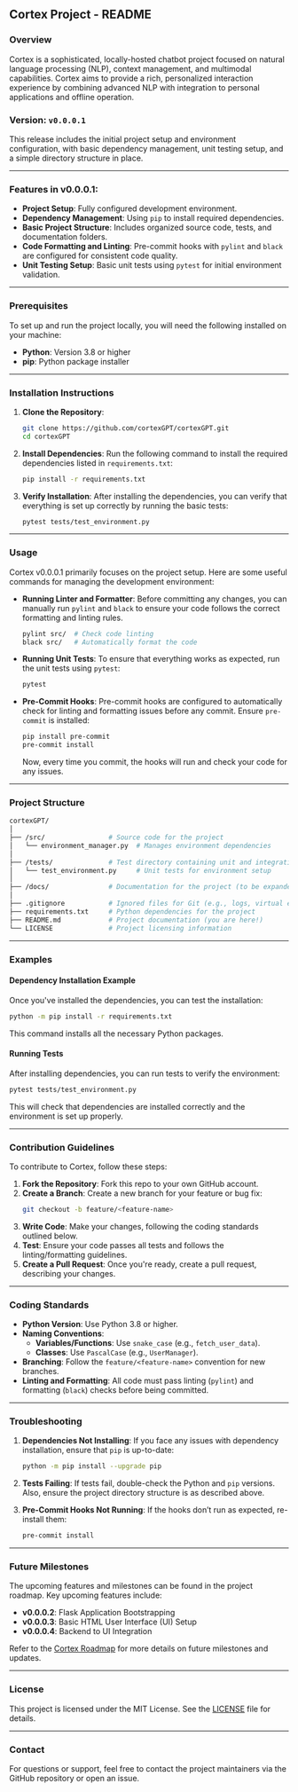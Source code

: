 ## Cortex Project - README

### Overview
Cortex is a sophisticated, locally-hosted chatbot project focused on natural language processing (NLP), context management, and multimodal capabilities. Cortex aims to provide a rich, personalized interaction experience by combining advanced NLP with integration to personal applications and offline operation.

### Version: `v0.0.0.1`
This release includes the initial project setup and environment configuration, with basic dependency management, unit testing setup, and a simple directory structure in place.

---

### Features in v0.0.0.1:
- **Project Setup**: Fully configured development environment.
- **Dependency Management**: Using `pip` to install required dependencies.
- **Basic Project Structure**: Includes organized source code, tests, and documentation folders.
- **Code Formatting and Linting**: Pre-commit hooks with `pylint` and `black` are configured for consistent code quality.
- **Unit Testing Setup**: Basic unit tests using `pytest` for initial environment validation.

---

### Prerequisites

To set up and run the project locally, you will need the following installed on your machine:
- **Python**: Version 3.8 or higher
- **pip**: Python package installer

---

### Installation Instructions

1. **Clone the Repository**:
   ```bash
   git clone https://github.com/cortexGPT/cortexGPT.git
   cd cortexGPT
   ```

2. **Install Dependencies**:
   Run the following command to install the required dependencies listed in `requirements.txt`:
   ```bash
   pip install -r requirements.txt
   ```

3. **Verify Installation**:
   After installing the dependencies, you can verify that everything is set up correctly by running the basic tests:
   ```bash
   pytest tests/test_environment.py
   ```

---

### Usage

Cortex v0.0.0.1 primarily focuses on the project setup. Here are some useful commands for managing the development environment:

- **Running Linter and Formatter**:
  Before committing any changes, you can manually run `pylint` and `black` to ensure your code follows the correct formatting and linting rules.
  ```bash
  pylint src/  # Check code linting
  black src/   # Automatically format the code
  ```

- **Running Unit Tests**:
  To ensure that everything works as expected, run the unit tests using `pytest`:
  ```bash
  pytest
  ```

- **Pre-Commit Hooks**:
  Pre-commit hooks are configured to automatically check for linting and formatting issues before any commit. Ensure `pre-commit` is installed:
  ```bash
  pip install pre-commit
  pre-commit install
  ```

  Now, every time you commit, the hooks will run and check your code for any issues.

---

### Project Structure

```bash
cortexGPT/
│
├── /src/                # Source code for the project
│   └── environment_manager.py  # Manages environment dependencies
│
├── /tests/              # Test directory containing unit and integration tests
│   └── test_environment.py     # Unit tests for environment setup
│
├── /docs/               # Documentation for the project (to be expanded in future versions)
│
├── .gitignore           # Ignored files for Git (e.g., logs, virtual environment)
├── requirements.txt     # Python dependencies for the project
├── README.md            # Project documentation (you are here!)
└── LICENSE              # Project licensing information
```

---

### Examples

#### Dependency Installation Example
Once you've installed the dependencies, you can test the installation:
```bash
python -m pip install -r requirements.txt
```
This command installs all the necessary Python packages.

#### Running Tests
After installing dependencies, you can run tests to verify the environment:
```bash
pytest tests/test_environment.py
```

This will check that dependencies are installed correctly and the environment is set up properly.

---

### Contribution Guidelines

To contribute to Cortex, follow these steps:

1. **Fork the Repository**: Fork this repo to your own GitHub account.
2. **Create a Branch**: Create a new branch for your feature or bug fix:
   ```bash
   git checkout -b feature/<feature-name>
   ```
3. **Write Code**: Make your changes, following the coding standards outlined below.
4. **Test**: Ensure your code passes all tests and follows the linting/formatting guidelines.
5. **Create a Pull Request**: Once you're ready, create a pull request, describing your changes.

---

### Coding Standards

- **Python Version**: Use Python 3.8 or higher.
- **Naming Conventions**:
  - **Variables/Functions**: Use `snake_case` (e.g., `fetch_user_data`).
  - **Classes**: Use `PascalCase` (e.g., `UserManager`).
- **Branching**: Follow the `feature/<feature-name>` convention for new branches.
- **Linting and Formatting**: All code must pass linting (`pylint`) and formatting (`black`) checks before being committed.

---

### Troubleshooting

1. **Dependencies Not Installing**:
   If you face any issues with dependency installation, ensure that `pip` is up-to-date:
   ```bash
   python -m pip install --upgrade pip
   ```

2. **Tests Failing**:
   If tests fail, double-check the Python and `pip` versions. Also, ensure the project directory structure is as described above.

3. **Pre-Commit Hooks Not Running**:
   If the hooks don’t run as expected, re-install them:
   ```bash
   pre-commit install
   ```

---

### Future Milestones

The upcoming features and milestones can be found in the project roadmap. Key upcoming features include:
- **v0.0.0.2**: Flask Application Bootstrapping
- **v0.0.0.3**: Basic HTML User Interface (UI) Setup
- **v0.0.0.4**: Backend to UI Integration

Refer to the [Cortex Roadmap](#) for more details on future milestones and updates.

---

### License

This project is licensed under the MIT License. See the [LICENSE](LICENSE) file for details.

---

### Contact

For questions or support, feel free to contact the project maintainers via the GitHub repository or open an issue.

